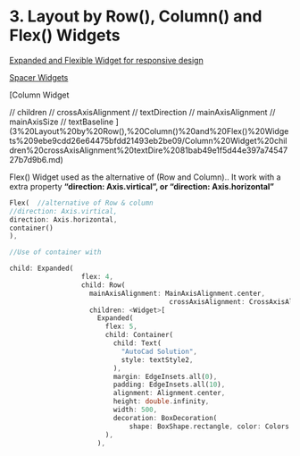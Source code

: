 # 3. Layout by Row(), Column() and Flex() Widgets

[Expanded and Flexible Widget for responsive design](3%20Layout%20by%20Row(),%20Column()%20and%20Flex()%20Widgets%209ebe9cdd26e64475bfdd21493eb2be09/Expanded%20and%20Flexible%20Widget%20for%20responsive%20design%2036ba025cb74a4b408c170dd2cab0d421.md)

[Spacer Widgets](3%20Layout%20by%20Row(),%20Column()%20and%20Flex()%20Widgets%209ebe9cdd26e64475bfdd21493eb2be09/Spacer%20Widgets%202ccb715a7eb440d88a23c83e6367fff2.md)

[Column Widget

// children
// crossAxisAlignment
// textDirection
// mainAxisAlignment
// mainAxisSize
// textBaseline
](3%20Layout%20by%20Row(),%20Column()%20and%20Flex()%20Widgets%209ebe9cdd26e64475bfdd21493eb2be09/Column%20Widget%20children%20crossAxisAlignment%20textDire%2081bab49e1f5d44e397a7454727b7d9b6.md)

Flex() Widget used as the alternative of (Row and Column).. It work with a extra property **“direction: Axis.virtical”, or “direction: Axis.horizontal”**

```dart
Flex(  //alternative of Row & column
//direction: Axis.virtical,
direction: Axis.horizontal,
container()
), 
```

```dart
//Use of container with

child: Expanded(
                  flex: 4,
                  child: Row(
                    mainAxisAlignment: MainAxisAlignment.center,
										crossAxisAlignment: CrossAxisAlignment.center,
                    children: <Widget>[
                      Expanded(
                        flex: 5,
                        child: Container(
                          child: Text(
                            "AutoCad Solution",
                            style: textStyle2,
                          ),
                          margin: EdgeInsets.all(0),
                          padding: EdgeInsets.all(10),
                          alignment: Alignment.center,
                          height: double.infinity,
                          width: 500,
                          decoration: BoxDecoration(
                              shape: BoxShape.rectangle, color: Colors.blue),
                        ),
                      ),

```